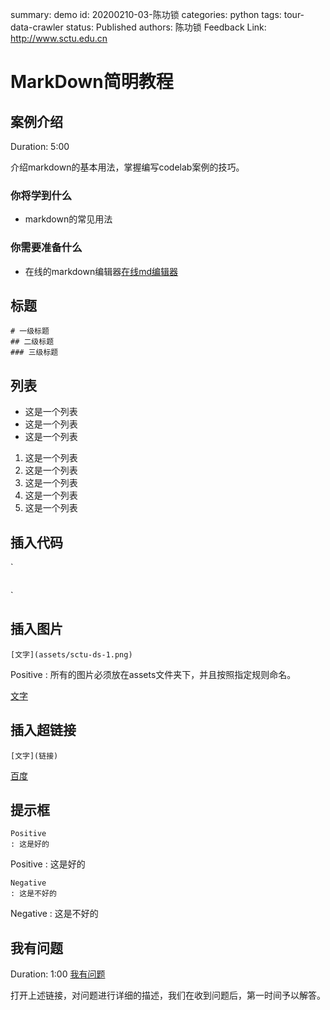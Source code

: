 summary: demo
id: 20200210-03-陈功锁
categories: python
tags: tour-data-crawler
status: Published 
authors: 陈功锁
Feedback Link: http://www.sctu.edu.cn

# MarkDown简明教程

## 案例介绍
Duration: 5:00

介绍markdown的基本用法，掌握编写codelab案例的技巧。

### 你将学到什么

* markdown的常见用法

### 你需要准备什么

- 在线的markdown编辑器[在线md编辑器](https://c.runoob.com/front-end/712)

## 标题

```
# 一级标题
## 二级标题
### 三级标题
```

## 列表
- 这是一个列表
- 这是一个列表
- 这是一个列表

1. 这是一个列表
2. 这是一个列表
3. 这是一个列表
4. 这是一个列表
5. 这是一个列表

## 插入代码
`
```python(或者不写)
```
`

## 插入图片

```
[文字](assets/sctu-ds-1.png)
```
Positive
: 所有的图片必须放在assets文件夹下，并且按照指定规则命名。


[文字](assets/sctu-ds-1.png)

## 插入超链接
```
[文字](链接)
```
[百度](http://www.baidu.com)


## 提示框
```
Positive
: 这是好的
```

Positive
: 这是好的

```
Negative
: 这是不好的
```

Negative
: 这是不好的

## 我有问题
Duration: 1:00
[我有问题](https://github.com/gschen/sctu-issue/issues/new)

打开上述链接，对问题进行详细的描述，我们在收到问题后，第一时间予以解答。